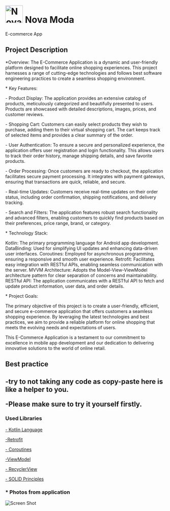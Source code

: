 <html>
  <head> 
    <body>

     
<h1> <img src="https://www.linkpicture.com/q/novamoda_logo.png" alt ="Nova Moda" width=55 hight=50> Nova Moda  </h1>
 <p>E-commerce App</p>
 <h2> Project Description </h2>
  <p>*Overview:
  The E-Commerce Application is a dynamic and user-friendly platform designed to facilitate online shopping experiences.
    This project harnesses a range of cutting-edge technologies and follows best software engineering practices to create a seamless shopping environment.</p>

<p>* Key Features:

<p> - Product Display: The application provides an extensive catalog of products, meticulously categorized and beautifully presented to users. 
Products are showcased with detailed descriptions, images, prices, and customer reviews.</p>

<p> - Shopping Cart: Customers can easily select products they wish to purchase, 
adding them to their virtual shopping cart. The cart keeps track of selected items and provides a clear summary of the order.</p>

<p>- User Authentication: To ensure a secure and personalized experience, the application offers user registration and login functionality. 
  This allows users to track their order history, manage shipping details, and save favorite products.</p>

<p>- Order Processing: Once customers are ready to checkout, the application facilitates secure payment processing.
  It integrates with payment gateways, ensuring that transactions are quick, reliable, and secure.</p>

<p> - Real-time Updates: Customers receive real-time updates on their order status, including order confirmation, shipping notifications, and delivery tracking.</p>

<p>- Search and Filters: The application features robust search functionality and advanced filters, enabling customers to quickly find products based on their preferences, price range, brand, or category.</p>

<p>* Technology Stack:

Kotlin: The primary programming language for Android app development.
DataBinding: Used for simplifying UI updates and enhancing data-driven user interfaces.
Coroutines: Employed for asynchronous programming, ensuring a responsive and smooth user experience.
Retrofit: Facilitates easy integration with RESTful APIs, enabling seamless communication with the server.
MVVM Architecture: Adopts the Model-View-ViewModel architecture pattern for clear separation of concerns and maintainability.
RESTful API: The application communicates with a RESTful API to fetch and update product information, user data, and order details.</p>
<p> * Project Goals:

The primary objective of this project is to create a user-friendly, efficient, and secure e-commerce application that offers customers a seamless shopping experience. By leveraging the latest technologies and best practices, we aim to provide a reliable platform for online shopping that meets the evolving needs and expectations of users.

This E-Commerce Application is a testament to our commitment to excellence in mobile app development and our dedication to delivering innovative solutions to the world of online retail.</p>

 <h2>Best practice<h2/>
       <p> -try to not taking any code as copy-paste here is like a helper to you.</p> 
       <p> -Please make sure to try it yourself firstly.</p>
       <h3>Used Libraries</h3>
       <p><a href ="https://kotlinlang.org/">- Kotlin Language</a></p>
        <a href="https://square.github.io/retrofit/"> -Retrofit</a></p>
       <p><a href= "https://developer.android.com/topic/architecture?gclsrc=ds](https://developer.android.com/kotlin/coroutines">- Coroutines</a></p>
       <p><a href= "https://developer.android.com/topic/libraries/architecture/viewmodels">-ViewModel</a></p>
      <p><a href="https://developer.android.com/jetpack/androidx/releases/recyclerview">- RecyclerView</a></p>
        <p><a href="https://www.themoviedb.org/](https://en.wikipedia.org/wiki/SOLID">- SOLID Principles</a></p>
<h3>* Photos from application </h3>
  <img src="https://www.linkpicture.com/q/novamoda_logo.png" alt="Screen Shot">





    
<head/>
  <html/>
 </body>
